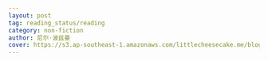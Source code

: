 ```yaml
---
layout: post
tag: reading_status/reading
category: non-fiction
author: 尼尔·波兹曼
cover: https://s3.ap-southeast-1.amazonaws.com/littlecheesecake.me/blog-post/books/娱乐至死.jpg
---
```


